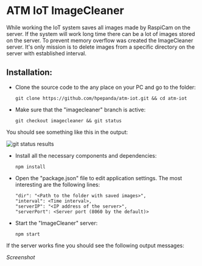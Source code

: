 # ATM IoT ImageCleaner
While working the IoT system saves all images made by RaspiCam on the server. If the system will work long time there can be a lot of images stored on the server. To prevent memory overflow was created the ImageCleaner server. It's only mission is to delete images from a specific directory on the server with established interval.

## Installation:
+ Clone the source code to the any place on your PC and go to the folder:

    ```
    git clone https://github.com/hpepanda/atm-iot.git && cd atm-iot
    ```
+ Make sure that the "imagecleaner" branch is active:

    ```
    git checkout imagecleaner && git status
    ```
You should see something like this in the output:

   ![git status results](https://cloud.githubusercontent.com/assets/20835203/17593683/62cb67ce-5fef-11e6-8db2-7e83bbfaa14a.png)
   
+ Install all the necessary components and dependencies:

    ```
    npm install
    ```
+ Open the "package.json" file to edit application settings. The most interesting are the following lines:

    ```
    "dir": "<Path to the folder with saved images>",
    "interval": <Time interval>,
    "serverIP": "<IP address of the server>",
    "serverPort": <Server port (8060 by the default)>
    ```
+ Start the "ImageCleaner" server:

    ```
    npm start
    ```
If the server works fine you should see the following output messages:

*Screenshot*

